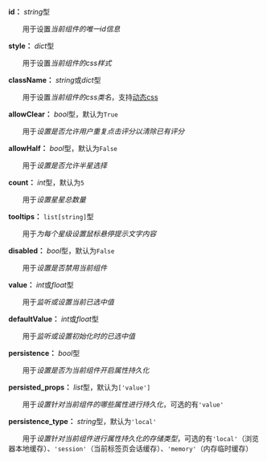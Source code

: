 **id：** *string*型

　　用于设置*当前组件的唯一id信息*

**style：** *dict*型

　　用于设置*当前组件的css样式*

**className：** *string*或*dict*型

　　用于设置*当前组件的css类名*，支持[动态css](/advanced-classname)

**allowClear：** *bool*型，默认为`True`

　　用于*设置是否允许用户重复点击评分以清除已有评分*

**allowHalf：** *bool*型，默认为`False`

　　用于*设置是否允许半星选择*

**count：** *int*型，默认为`5`

　　用于*设置星星总数量*

**tooltips：** `list[string]`型

　　用于*为每个星级设置鼠标悬停提示文字内容*

**disabled：** *bool*型，默认为`False`

　　用于*设置是否禁用当前组件*

**value：** *int*或*float*型

　　用于*监听或设置当前已选中值*

**defaultValue：** *int*或*float*型

　　用于*监听或设置初始化时的已选中值*

**persistence：** *bool*型

　　用于*设置是否为当前组件开启属性持久化*

**persisted_props：** *list*型，默认为`['value']`

　　用于*设置针对当前组件的哪些属性进行持久化*，可选的有`'value'`

**persistence_type：** *string*型，默认为`'local'`

　　用于*设置针对当前组件进行属性持久化的存储类型*，可选的有`'local'`（浏览器本地缓存）、`'session'`（当前标签页会话缓存）、`'memory'`（内存临时缓存）
